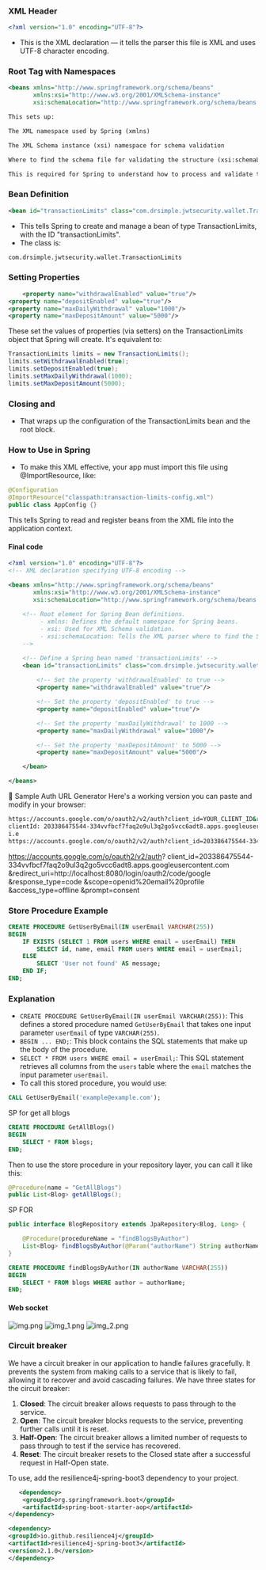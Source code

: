 ### XML Header
```xml
<?xml version="1.0" encoding="UTF-8"?>
```
- This is the XML declaration — it tells the parser this file is XML and uses UTF-8 character encoding.

### Root <beans> Tag with Namespaces
```xml
<beans xmlns="http://www.springframework.org/schema/beans"
       xmlns:xsi="http://www.w3.org/2001/XMLSchema-instance"
       xsi:schemaLocation="http://www.springframework.org/schema/beans http://www.springframework.org/schema/beans/spring-beans.xsd">
```
```txt
This sets up:

The XML namespace used by Spring (xmlns)

The XML Schema instance (xsi) namespace for schema validation

Where to find the schema file for validating the structure (xsi:schemaLocation)

This is required for Spring to understand how to process and validate the XML file.
```

### Bean Definition
```xml
<bean id="transactionLimits" class="com.drsimple.jwtsecurity.wallet.TransactionLimits">
```
- This tells Spring to create and manage a bean of type TransactionLimits, with the ID "transactionLimits".
- The class is:
```txt
com.drsimple.jwtsecurity.wallet.TransactionLimits
```

### Setting Properties
```xml
    <property name="withdrawalEnabled" value="true"/>
<property name="depositEnabled" value="true"/>
<property name="maxDailyWithdrawal" value="1000"/>
<property name="maxDepositAmount" value="5000"/>
```
These set the values of properties (via setters) on the TransactionLimits object that Spring will create.
It's equivalent to:

```java
TransactionLimits limits = new TransactionLimits();
limits.setWithdrawalEnabled(true);
limits.setDepositEnabled(true);
limits.setMaxDailyWithdrawal(1000);
limits.setMaxDepositAmount(5000);

```

### Closing </bean> and </beans>
- That wraps up the configuration of the TransactionLimits bean and the root <beans> block.

### How to Use in Spring
- To make this XML effective, your app must import this file using @ImportResource, like:
```java
@Configuration
@ImportResource("classpath:transaction-limits-config.xml")
public class AppConfig {}
```
This tells Spring to read and register beans from the XML file into the application context.

#### Final code
```xml
<?xml version="1.0" encoding="UTF-8"?>
<!-- XML declaration specifying UTF-8 encoding -->

<beans xmlns="http://www.springframework.org/schema/beans"
       xmlns:xsi="http://www.w3.org/2001/XMLSchema-instance"
       xsi:schemaLocation="http://www.springframework.org/schema/beans http://www.springframework.org/schema/beans/spring-beans.xsd">
       
    <!-- Root element for Spring Bean definitions.
         - xmlns: Defines the default namespace for Spring beans.
         - xsi: Used for XML Schema validation.
         - xsi:schemaLocation: Tells the XML parser where to find the Spring beans schema.
    -->

    <!-- Define a Spring bean named 'transactionLimits' -->
    <bean id="transactionLimits" class="com.drsimple.jwtsecurity.wallet.TransactionLimits">
        
        <!-- Set the property 'withdrawalEnabled' to true -->
        <property name="withdrawalEnabled" value="true"/>

        <!-- Set the property 'depositEnabled' to true -->
        <property name="depositEnabled" value="true"/>

        <!-- Set the property 'maxDailyWithdrawal' to 1000 -->
        <property name="maxDailyWithdrawal" value="1000"/>

        <!-- Set the property 'maxDepositAmount' to 5000 -->
        <property name="maxDepositAmount" value="5000"/>

    </bean>

</beans>
```

🔄 Sample Auth URL Generator
Here's a working version you can paste and modify in your browser:

```bash
https://accounts.google.com/o/oauth2/v2/auth?client_id=YOUR_CLIENT_ID&redirect_uri=http://localhost:8080/auth/google/callback&response_type=code&scope=email%20profile&access_type=offline&prompt=consent
clientId: 203386475544-334vvfbcf7faq2o9ul3q2go5vcc6adt8.apps.googleusercontent.com
i.e
https://accounts.google.com/o/oauth2/v2/auth?client_id=203386475544-334vvfbcf7faq2o9ul3q2go5vcc6adt8.apps.googleusercontent.com&redirect_uri=http://localhost:8080/login/oauth2/code/google&response_type=code&scope=email%20profile&access_type=offline&prompt=consent
```

https://accounts.google.com/o/oauth2/v2/auth?
client_id=203386475544-334vvfbcf7faq2o9ul3q2go5vcc6adt8.apps.googleusercontent.com
&redirect_uri=http://localhost:8080/login/oauth2/code/google
&response_type=code
&scope=openid%20email%20profile
&access_type=offline
&prompt=consent


### Store Procedure Example
```sql
CREATE PROCEDURE GetUserByEmail(IN userEmail VARCHAR(255))
BEGIN
    IF EXISTS (SELECT 1 FROM users WHERE email = userEmail) THEN
        SELECT id, name, email FROM users WHERE email = userEmail;
    ELSE
        SELECT 'User not found' AS message;
    END IF;
END;

```

### Explanation
- `CREATE PROCEDURE GetUserByEmail(IN userEmail VARCHAR(255))`: This defines a stored procedure named `GetUserByEmail` that takes one input parameter `userEmail` of type `VARCHAR(255)`.
- `BEGIN ... END;`: This block contains the SQL statements that make up the body of the procedure.
- `SELECT * FROM users WHERE email = userEmail;`: This SQL statement retrieves all columns from the `users` table where the `email` matches the input parameter `userEmail`.
- To call this stored procedure, you would use:
```sql
CALL GetUserByEmail('example@example.com');
```


SP for get all blogs
```sql
CREATE PROCEDURE GetAllBlogs()
BEGIN
    SELECT * FROM blogs;
END;
```

Then to use the store procedure in your repository layer, you can call it like this:

```java
@Procedure(name = "GetAllBlogs")
public List<Blog> getAllBlogs();
```

SP FOR
```java
public interface BlogRepository extends JpaRepository<Blog, Long> {

    @Procedure(procedureName = "findBlogsByAuthor")
    List<Blog> findBlogsByAuthor(@Param("authorName") String authorName);
}
```

```sql
CREATE PROCEDURE findBlogsByAuthor(IN authorName VARCHAR(255))
BEGIN
    SELECT * FROM blogs WHERE author = authorName;
END;
```

#### Web socket
![img.png](img.png)
![img_1.png](img_1.png)
![img_2.png](img_2.png)


### Circuit breaker
We have a circuit breaker in our application to handle failures gracefully. It prevents the system from making calls to a service that is likely to fail, allowing it to recover and avoid cascading failures.
We have three states for the circuit breaker:
1. **Closed**: The circuit breaker allows requests to pass through to the service.
2. **Open**: The circuit breaker blocks requests to the service, preventing further calls until it is reset.
3. **Half-Open**: The circuit breaker allows a limited number of requests to pass through to test if the service has recovered.
4. **Reset**: The circuit breaker resets to the Closed state after a successful request in Half-Open state.

To use, add the resilience4j-spring-boot3 dependency to your project. 
```xml
   <dependency>
    <groupId>org.springframework.boot</groupId>
    <artifactId>spring-boot-starter-aop</artifactId>
</dependency>

<dependency>
<groupId>io.github.resilience4j</groupId>
<artifactId>resilience4j-spring-boot3</artifactId>
<version>2.1.0</version>
</dependency>
```